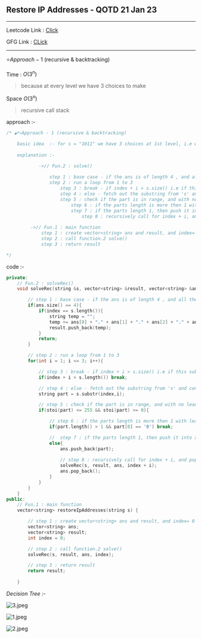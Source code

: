 ## Restore IP Addresses - QOTD 21 Jan 23

----

Leetcode Link  : [Click]( (https://leetcode.com/problems/restore-ip-addresses/description/) )

GFG Link : [CLick]((https://practice.geeksforgeeks.org/problems/generate-ip-addresses/1?utm_source=gfg&utm_medium=article&utm_campaign=bottom_sticky_on_article) )

----

$⭐Approach - 1$ (recursive & backtracking)



Time : $O(3^n)$

> because at every level we have 3 choices to make 

Space $O(3^n)$

> recursive call stack



approach :- 

```cpp
/* ✔️⭐Approach - 1 (recursive & backtracking)

    basic idea  :- for s = "1011" we have 3 choices at 1st level, i.e wheter we include then [1] , we can include [10] , and  also [101] , if we go futther [1011] this is out of the range 255 , so at every level we got 3 choices to make thats y we can use recursion and backtracking here 
    
    explanation :- 

            ->// Fun.2 : solve()
    
                step 1 : base case - if the ans is of length 4 , and all the characters of s are consumed, then push the ans into result
                step 2 : run a loop from 1 to 3 
                    step 3 : break - if index + i > s.size() i.e if this substring doesnt exist
                    step 4 : else - fetch out the substring from 's' and convert it into int and save it 
                    step 5 : check if the part is in range, and with no leading zeros then push it into ans 
                        step 6 : if the parts length is more then 1 with leading 0 then break the loop (i.e no need for check for greater value of i)
                        step 7 : if the parts length 1, then push it into ans (even when its 0) 
                            step 8 : recursively call for index + i, and pop the back while coming back
                            
         ->// Fun.1 : main function
             step 1 : create vector<string> ans and result, and index= 0 
             step 2 : call function.2 solve()
             step 3 : return result

*/


```

code :- 

```cpp
private:
    // Fun.2 : solveRec()
    void solveRec(string &s, vector<string> &result, vector<string> &ans, int index){

        // step 1 : base case - if the ans is of length 4 , and all the characters of s are consumed, then push the ans into result
        if(ans.size() == 4){
            if(index == s.length()){
                string temp = "";
                temp += ans[0] + "." + ans[1] + "." + ans[2] + "." + ans[3];
                result.push_back(temp);
            }
            return;
        }

        // step 2 : run a loop from 1 to 3 
        for(int i = 1; i <= 3; i++){

            // step 3 : break - if index + i > s.size() i.e if this substring doesnt exist
            if(index + i > s.length()) break;

            // step 4 : else - fetch out the substring from 's' and convert it into int and save it 
            string part = s.substr(index,i);

            // step 5 : check if the part is in range, and with no leading zeros then push it into ans 
            if(stoi(part) <= 255 && stoi(part) >= 0){

                // step 6 : if the parts length is more then 1 with leading 0 then break the loop (i.e no need for check for greater value of i)
                if(part.length() > 1 && part[0] == '0') break;

                //  step 7 : if the parts length 1, then push it into ans (even when its 0) 
                else{
                    ans.push_back(part);
                
                    // step 8 : recursively call for index + i, and pop the back while coming back
                    solveRec(s, result, ans, index + i);
                    ans.pop_back();
                }
            } 
        }
    }
public:
    // Fun.1 : main function
    vector<string> restoreIpAddresses(string s) {

        // step 1 : create vector<string> ans and result, and index= 0 
        vector<string> ans;
        vector<string> result;
        int index = 0;

        // step 2 : call function.2 solve()
        solveRec(s, result, ans, index);

        // step 3 : return result
        return result;
        
    }
```

*Decision Tree :-*

![3.jpeg](C:\Users\Yashasvi\Desktop\DSA%20-%20by%20LB\GFG,%20Leetcode%20-%20Que%20Of%20The%20Day\POTD%20-%20all%20markdowns\Markdown%20essentials\pics\3.jpeg)



![1.jpeg](C:\Users\Yashasvi\Desktop\DSA%20-%20by%20LB\GFG,%20Leetcode%20-%20Que%20Of%20The%20Day\POTD%20-%20all%20markdowns\Markdown%20essentials\pics\1.jpeg)

![2.jpeg](C:\Users\Yashasvi\Desktop\DSA%20-%20by%20LB\GFG,%20Leetcode%20-%20Que%20Of%20The%20Day\POTD%20-%20all%20markdowns\Markdown%20essentials\pics\2.jpeg)


